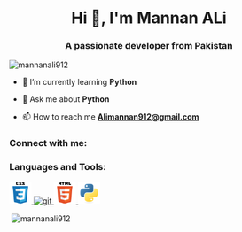 <h1 align="center">Hi 👋, I'm Mannan ALi</h1>
<h3 align="center">A passionate developer from Pakistan</h3>

<p align="left"> <img src="https://komarev.com/ghpvc/?username=mannanali912&label=Profile%20views&color=0e75b6&style=flat" alt="mannanali912" /> </p>

- 🌱 I’m currently learning **Python**

- 💬 Ask me about **Python**

- 📫 How to reach me **Alimannan912@gmail.com**

<h3 align="left">Connect with me:</h3>
<p align="left">
</p>

<h3 align="left">Languages and Tools:</h3>
<p align="left"> <a href="https://www.w3schools.com/css/" target="_blank" rel="noreferrer"> <img src="https://raw.githubusercontent.com/devicons/devicon/master/icons/css3/css3-original-wordmark.svg" alt="css3" width="40" height="40"/> </a> <a href="https://git-scm.com/" target="_blank" rel="noreferrer"> <img src="https://www.vectorlogo.zone/logos/git-scm/git-scm-icon.svg" alt="git" width="40" height="40"/> </a> <a href="https://www.w3.org/html/" target="_blank" rel="noreferrer"> <img src="https://raw.githubusercontent.com/devicons/devicon/master/icons/html5/html5-original-wordmark.svg" alt="html5" width="40" height="40"/> </a> <a href="https://www.python.org" target="_blank" rel="noreferrer"> <img src="https://raw.githubusercontent.com/devicons/devicon/master/icons/python/python-original.svg" alt="python" width="40" height="40"/> </a> </p>

<p>&nbsp;<img align="center" src="https://github-readme-stats.vercel.app/api?username=mannanali912&show_icons=true&locale=en" alt="mannanali912" /></p>

